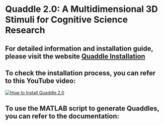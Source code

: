# Quaddle 2.0: A Multidimensional 3D Stimuli for Cognitive Science Research

## For detailed information and installation guide, please visit the website [Quaddle Installation](https://xwen1765.github.io/posts/Quaddle/)

## To check the installation process, you can refer to this YouTube video:
[![How to Install Quaddle 2.0](https://img.youtube.com/vi/FOaKS-hQfYI/0.jpg)](https://www.youtube.com/watch?v=FOaKS-hQfYI)

## To use the MATLAB script to generate Quaddles, you can refer to the documentation:
[](/MATLAB/README_make_quaddles_matlab.pdf)